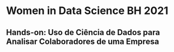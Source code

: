 # Women in Data Science BH 2021

##  Hands-on: Uso de Ciência de Dados para Analisar Colaboradores de uma Empresa

